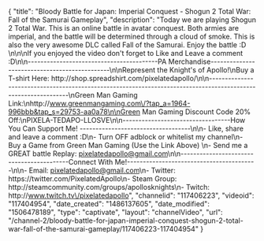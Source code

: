 {
    "title": "Bloody Battle for Japan: Imperial Conquest - Shogun 2 Total War: Fall of the Samurai Gameplay",
    "description": "Today we are playing Shogun 2 Total War.  This is an online battle in avatar conquest.  Both armies are imperial, and the battle will be determined through a cloud of smoke.  This is also the very awesome DLC called Fall of the Samurai. Enjoy the battle :D \n\n\nIf you enjoyed the video don't forget to Like and Leave a comment :D\n\n-----------------------------------------PA Merchandise----------------------------------------------\n\nRepresent the Knight's of Apollo!\nBuy a T-shirt Here: http:\/\/shop.spreadshirt.com\/pixelatedapollo\/\n\n---------------------------------------------------------------------------------------------------------------\nGreen Man Gaming Link:\nhttp:\/\/www.greenmangaming.com\/?tap_a=1964-996bbb&tap_s=29753-aa0a78\n\nGreen Man Gaming Discount Code 20% Off:\nPIXELA-TEDAPO-LLOSVE\n\n----------------------------------How You Can Support Me! -----------------------------------\n\n- Like, share and leave a comment :D\n- Turn OFF adblock or whitelist my channel\n- Buy a Game from Green Man Gaming (Use the Link Above) \n- Send me a GREAT battle Replay: pixelatedapollo@gmail.com\n\n------------------------------------------Connect With Me!-----------------------------------------\n\n- Email: pixelatedapollo@gmail.com\n- Twitter: https:\/\/twitter.com\/PixelatedApollo\n- Steam Group:  http:\/\/steamcommunity.com\/groups\/apollosknights\n- Twitch: http:\/\/www.twitch.tv\/pixelatedapollo",
    "channelid": "117406223",
    "videoid": "117404954",
    "date_created": "1486137605",
    "date_modified": "1506478189",
    "type": "captivate",
    "layout": "channelVideo",
    "url": "\/channel-2\/bloody-battle-for-japan-imperial-conquest-shogun-2-total-war-fall-of-the-samurai-gameplay\/117406223-117404954"
}